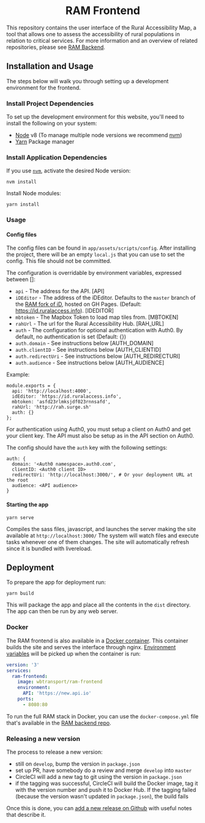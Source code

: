 <h1 align="center">RAM Frontend</h1>

This repository contains the user interface of the Rural Accessibility Map, a tool that allows one to assess the accessibility of rural populations in relation to critical services. For more information and an overview of related repositories, please see [RAM Backend](https://github.com/WorldBank-Transport/ram-backend).

## Installation and Usage
The steps below will walk you through setting up a development environment for the frontend.

### Install Project Dependencies
To set up the development environment for this website, you'll need to install the following on your system:

- [Node](http://nodejs.org/) v8 (To manage multiple node versions we recommend [nvm](https://github.com/creationix/nvm))
- [Yarn](https://yarnpkg.com/) Package manager

### Install Application Dependencies

If you use [`nvm`](https://github.com/creationix/nvm), activate the desired Node version:

```
nvm install
```

Install Node modules:

```
yarn install
```

### Usage

#### Config files
The config files can be found in `app/assets/scripts/config`. After installing the project, there will be an empty `local.js` that you can use to set the config. This file should not be committed.

The configuration is overridable by environment variables, expressed between []:

- `api` - The address for the API. [API]
- `iDEditor` - The address of the iDEditor. Defaults to the `master` branch of the [RAM fork of iD](https://github.com/WorldBank-Transport/ram-id), hosted on GH Pages. (Default: https://id.ruralaccess.info). [IDEDITOR]
- `mbtoken` - The Mapbox Token to load map tiles from. [MBTOKEN]
- `rahUrl` - The url for the Rural Accessibility Hub. [RAH_URL]
- `auth` - The configuration for optional authentication with Auth0. By default, no authentication is set (Default: {})
- `auth.domain` - See instructions below [AUTH_DOMAIN]
- `auth.clientID` - See instructions below [AUTH_CLIENTID]
- `auth.redirectUri` - See instructions below [AUTH_REDIRECTURI]
- `auth.audience` - See instructions below [AUTH_AUDIENCE]

Example:
```
module.exports = {
  api: 'http://localhost:4000',
  idEditor: 'https://id.ruralaccess.info',
  mbtoken: 'asfd23rlmksjdf023rnnsafd',
  rahUrl: 'http://rah.surge.sh' 
  auth: {}
};
```

For authentication using Auth0, you must setup a client on Auth0 and get your client key. The API must also be setup as in the API section on Auth0.

The config should have the `auth` key with the following settings:
```
auth: {
  domain: '<Auth0 namespace>.auth0.com',
  clientID: <Auth0 client ID>
  redirectUri: 'http://localhost:3000/', # Or your deployment URL at the root
  audience: <API audience>
}
```

#### Starting the app

```
yarn serve
```
Compiles the sass files, javascript, and launches the server making the site available at `http://localhost:3000/`
The system will watch files and execute tasks whenever one of them changes.
The site will automatically refresh since it is bundled with livereload.

## Deployment
To prepare the app for deployment run:

```
yarn build
```
This will package the app and place all the contents in the `dist` directory.
The app can then be run by any web server.

### Docker
The RAM frontend is also available in a [Docker container](https://hub.docker.com/r/wbtransport/ram-frontend/). This container builds the site and serves the interface through nginx. [Environment variables](#config-files) will be picked up when the container is run:

``` yml
version: '3'
services:
  ram-frontend:
    image: wbtransport/ram-frontend
    environment:
      API: 'https://new.api.io'
    ports:
      - 8080:80
```

To run the full RAM stack in Docker, you can use the `docker-compose.yml` file that's available in the [RAM backend repo](https://github.com/WorldBank-Transport/ram-backend/blob/develop/docker-compose.yml).

### Releasing a new version
The process to release a new version:

- still on `develop`, bump the version in `package.json`
- set up PR, have somebody do a review and merge `develop` into `master`
- CircleCI will add a new tag to git using the version in `package.json`
- if the tagging was successful, CircleCI will build the Docker image, tag it with the version number and push it to Docker Hub. If the tagging failed (because the version wasn't updated in `package.json`), the build fails

Once this is done, you can [add a new release on Github](https://github.com/WorldBank-Transport/ram-frontend/releases/new) with useful notes that describe it.